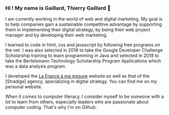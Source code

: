 ### Hi ! My name is Gaillard, Thierry Gaillard 🧭

<!--
**Gathea/Gathea** is a ✨ _special_ ✨ repository because its `README.md` (this file) appears on your GitHub profile.-->

I am currently working in the world of web and digital marketing. My goal is to help companies gain a sustainable competitive advantage by supporting them in implementing their digital strategy, by being their web project manager and by developing their web marketing.

I learned to code in html, css and javascript by following free programs on the net. I was also selected in 2018 to take the Google Developer Challenge Scholarship training to learn programming in Java and selected in 2019 to take the Bertelsmann Technology Scholarship Program Applications which was a data analysis program.

I developed the [La France à ma mesure](https://www.lafranceamamesure.com) website as well as that of the [Stradige] agency, specializing in digital strategy. You can find me on my personal website.

When it comes to computer literacy, I consider myself to be someone with a lot to learn from others, especially leaders who are passionate about computer coding. That's why I'm on Github.
